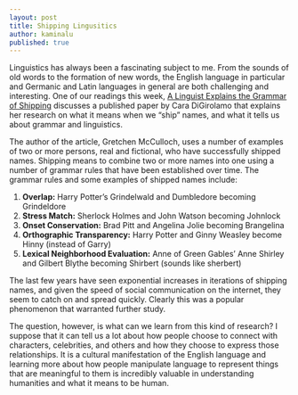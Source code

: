 ```yaml
---
layout: post
title: Shipping Lingusitics
author: kaminalu
published: true
---
```


Linguistics has always been a fascinating subject to me. From the sounds of old words to the formation of new words, the English language in particular and Germanic and Latin languages in general are both challenging and interesting. One of our readings this week, [A Linguist Explains the Grammar of Shipping](http://the-toast.net/2015/09/30/a-linguist-explains-the-grammar-of-shipping/) discusses a published paper by Cara DiGirolamo that explains her research on what it means when we “ship” names, and what it tells us about grammar and linguistics.

The author of the article, Gretchen McCulloch, uses a number of examples of two or more persons, real and fictional, who have successfully shipped names. Shipping means to combine two or more names into one using a number of grammar rules that have been established over time. The grammar rules and some examples of shipped names include: 

1.	__Overlap:__ Harry Potter’s Grindelwald and Dumbledore becoming Grindeldore 
2.	__Stress Match:__ Sherlock Holmes and John Watson becoming Johnlock
3.	__Onset Conservation:__ Brad Pitt and Angelina Jolie becoming Brangelina
4.	__Orthographic Transparency:__ Harry Potter and Ginny Weasley become Hinny (instead of Garry)
5.	__Lexical Neighborhood Evaluation:__ Anne of Green Gables’ Anne Shirley and Gilbert Blythe becoming Shirbert (sounds like sherbert)

The last few years have seen exponential increases in iterations of shipping names, and given the speed of social communication on the internet, they seem to catch on and spread quickly. Clearly this was a popular phenomenon that warranted further study. 

The question, however, is what can we learn from this kind of research? I suppose that it can tell us a lot about how people choose to connect with characters, celebrities, and others and how they choose to express those relationships. It is a cultural manifestation of the English language and learning more about how people manipulate language to represent things that are meaningful to them is incredibly valuable in understanding humanities and what it means to be human.
